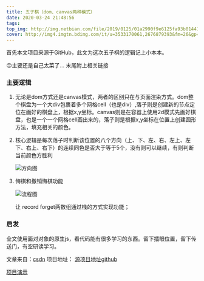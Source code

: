 ```yaml
---
title: 五子棋（dom、canvas两种模式）
date: 2020-03-24 21:48:56
tags:
top_img: http://img.netbian.com/file/2019/0125/01a2990f9e6125fa93b01441aab2cc2e.jpg
cover: http://img4.imgtn.bdimg.com/it/u=3533170061,2676879393&fm=26&gp=0.jpg
---
```

首先本文项目来源于GitHub，此文为这次五子棋的逻辑记上小本本。

🙃主要还是自己太菜了...   末尾附上相关链接



### 主要逻辑

1. 无论是dom方式还是canvas模式，两者的区别只在与页面渲染方式。dom整个棋盘为一个大div包裹着多个网格cell（也是div）,落子则是创建新的节点定位在画好的棋盘上，根据x,y坐标。canvas则是在容器上使用2d模式先画好棋盘，也是一个一个网格cell画出来的，落子则是根据x,y坐标在位置上创建圆形方法，填充相关的颜色。

2. 核心逻辑是每次落子时判断该位置的八个方向（上、下、左、右、左上、左下、右上、右下）的连续同色是否大于等于5个，没有则可以继续，有则判断当前颜色方胜利

   ![方向图](https://img-blog.csdn.net/20170226141741255?watermark/2/text/aHR0cDovL2Jsb2cuY3Nkbi5uZXQvamlhbjY3ODk=/font/5a6L5L2T/fontsize/400/fill/I0JBQkFCMA==/dissolve/70/gravity/SouthEast)

   

3. 悔棋和撤销悔棋功能

   ![流程图](https://img-blog.csdn.net/20170226145358026?watermark/2/text/aHR0cDovL2Jsb2cuY3Nkbi5uZXQvamlhbjY3ODk=/font/5a6L5L2T/fontsize/400/fill/I0JBQkFCMA==/dissolve/70/gravity/SouthEast)

   让 record forget两数组通过栈的方式实现功能；



### 启发

全文使用面对对象的原生js，看代码能有很多学习的东西。留下插眼位置，留下传送门，有空研读学习。

文章来自：[csdn](https://blog.csdn.net/chenjingzh72662/article/details/100998003)           项目地址： [源项目地址github](https://github.com/jian6789/Gobang)

[项目演示](https://hongzhixin.github.io/wuziqi/index.html)















